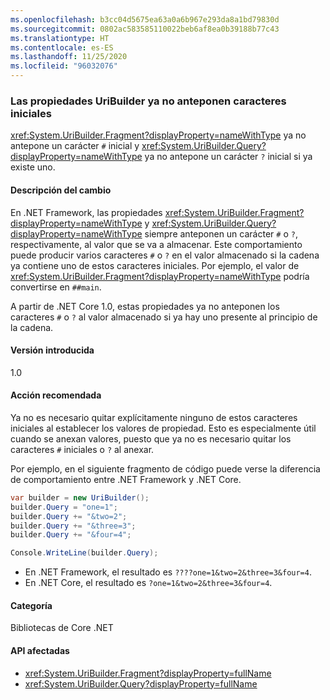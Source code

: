```yaml
---
ms.openlocfilehash: b3cc04d5675ea63a0a6b967e293da8a1bd79830d
ms.sourcegitcommit: 0802ac583585110022beb6af8ea0b39188b77c43
ms.translationtype: HT
ms.contentlocale: es-ES
ms.lasthandoff: 11/25/2020
ms.locfileid: "96032076"
---
```

### <a name="uribuilder-properties-no-longer-prepend-leading-characters"></a>Las propiedades UriBuilder ya no anteponen caracteres iniciales

<xref:System.UriBuilder.Fragment?displayProperty=nameWithType> ya no antepone un carácter `#` inicial y <xref:System.UriBuilder.Query?displayProperty=nameWithType> ya no antepone un carácter `?` inicial si ya existe uno.

#### <a name="change-description"></a>Descripción del cambio

En .NET Framework, las propiedades <xref:System.UriBuilder.Fragment?displayProperty=nameWithType> y <xref:System.UriBuilder.Query?displayProperty=nameWithType> siempre anteponen un carácter `#` o `?`, respectivamente, al valor que se va a almacenar. Este comportamiento puede producir varios caracteres `#` o `?` en el valor almacenado si la cadena ya contiene uno de estos caracteres iniciales. Por ejemplo, el valor de <xref:System.UriBuilder.Fragment?displayProperty=nameWithType> podría convertirse en `##main`.

A partir de .NET Core 1.0, estas propiedades ya no anteponen los caracteres `#` o `?` al valor almacenado si ya hay uno presente al principio de la cadena.

#### <a name="version-introduced"></a>Versión introducida

1.0

#### <a name="recommended-action"></a>Acción recomendada

Ya no es necesario quitar explícitamente ninguno de estos caracteres iniciales al establecer los valores de propiedad. Esto es especialmente útil cuando se anexan valores, puesto que ya no es necesario quitar los caracteres `#` iniciales o `?` al anexar.

Por ejemplo, en el siguiente fragmento de código puede verse la diferencia de comportamiento entre .NET Framework y .NET Core.

```csharp
var builder = new UriBuilder();
builder.Query = "one=1";
builder.Query += "&two=2";
builder.Query += "&three=3";
builder.Query += "&four=4";

Console.WriteLine(builder.Query);
```

- En .NET Framework, el resultado es `????one=1&two=2&three=3&four=4`.
- En .NET Core, el resultado es `?one=1&two=2&three=3&four=4`.

#### <a name="category"></a>Categoría

Bibliotecas de Core .NET

#### <a name="affected-apis"></a>API afectadas

- <xref:System.UriBuilder.Fragment?displayProperty=fullName>
- <xref:System.UriBuilder.Query?displayProperty=fullName>

<!--

#### Affected APIs

- `T:System.UriBuilder.Fragment`
- `T:System.UriBuilder.Query`

-->
